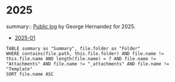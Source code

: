 # 2025

summary:: [Public log](Log.md) by George Hernandez for 2025.

- [2025-01](01/2025-01.md)

```dataview
TABLE summary as "Summary", file.folder as "Folder"
WHERE contains(file.path, this.file.folder) AND file.name != this.file.name AND length(file.name) = 7 AND file.name != "Attachments" AND file.name != "_attachments" AND file.name != "Template"
SORT file.name ASC
```
